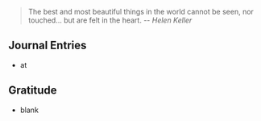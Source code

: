 > The best and most beautiful things in the world cannot be seen, nor touched... but are felt in the heart.
> -- <cite>Helen Keller</cite>

## Journal Entries
- at 

## Gratitude
- blank


